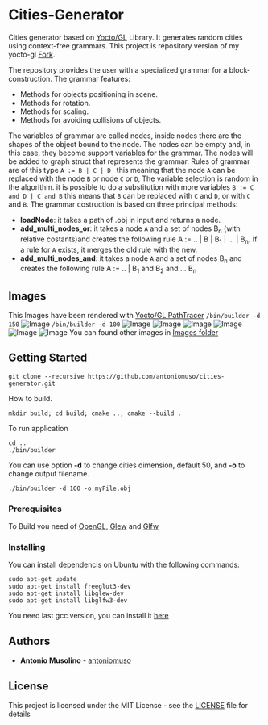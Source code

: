 # Cities-Generator
Cities generator based on [Yocto/GL](https://github.com/xelatihy/yocto-gl) Library. It generates random cities using context-free grammars.
This project is repository version of my yocto-gl [Fork](https://github.com/antoniomuso/yocto-gl).

The repository provides the user with a specialized grammar for a block-construction.
The grammar features:
- Methods for objects positioning in scene.
- Methods for rotation.
- Methods for scaling.
- Methods for avoiding collisions of objects.

The variables of grammar are called nodes, inside nodes there are the shapes of the object bound to the node.
The nodes can be empty and, in this case, they become support variables for the grammar.
The nodes will be added to graph struct that represents the grammar.
Rules of grammar are of this type `A := B | C | D ` this meaning that the node `A` can be replaced with the node `B` or node `C` or `D`, The variable selection is random in the algorithm. it is possible to do a substitution with more variables ` B := C and D | C and B ` this means that `B` can be replaced with `C` and `D`, or with `C` and `B`. 
The grammar costruction is based on three principal methods:
- **loadNode**: it takes a path of .obj in input and returns a node.
- **add_multi_nodes_or**: it takes a node `A` and a set of nodes B<sub>n</sub> (with relative costants)and creates the following rule A := .. | B | B<sub>1</sub> | ... | B<sub>n</sub>. If a rule for `A` exists, it merges the old rule with the new.
- **add_multi_nodes_and**: it takes a node `A` and a set of nodes B<sub>n</sub> and creates the following rule A := .. | B<sub>1</sub> and B<sub>2</sub> and ... B<sub>n</sub>


## Images
This Images have been rendered with [Yocto/GL PathTracer](https://github.com/xelatihy/yocto-gl/blob/master/apps/ytrace.cpp)
```/bin/builder -d 150```
![Image](Images/image_1920_pixel.jpg)
```/bin/builder -d 100```
![Image](Images/image7.png)
![Image](Images/buildBig5.png)
![Image](Images/buildBig3.png)
![Image](Images/buildBig4.png)
![Image](Images/moon.png)
![Image](Images/sunset.png)
You can found other images in [Images folder](Images)



## Getting Started
``` shell
git clone --recursive https://github.com/antoniomuso/cities-generator.git
``` 
How to build.
``` shell
mkdir build; cd build; cmake ..; cmake --build .
```
To run application
``` shell
cd ..
./bin/builder
``` 
You can use option **-d** to change cities dimension, default 50, and **-o** to change output filename.
``` shell
./bin/builder -d 100 -o myFile.obj
```

### Prerequisites

To Build you need of [OpenGL](http://freeglut.sourceforge.net/), [Glew](http://glew.sourceforge.net/) and [Glfw](http://www.glfw.org/)

### Installing
You can install dependencis on Ubuntu with the following commands:
``` shell
sudo apt-get update
sudo apt-get install freeglut3-dev
sudo apt-get install libglew-dev
sudo apt-get install libglfw3-dev
```
You need last gcc version, you can install it [here](https://gist.github.com/application2000/73fd6f4bf1be6600a2cf9f56315a2d91)




## Authors

* **Antonio Musolino** - [antoniomuso](https://github.com/antoniomuso)



## License

This project is licensed under the MIT License - see the [LICENSE](LICENSE) file for details
